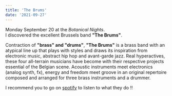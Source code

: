 ```yaml
---
title: 'The Brums'
date: '2021-09-27'
---
```


Monday September 20 at the *Botanical Nights*.  
I discovered the excellent Brussels band **"The Brums"**.  

Contraction of **"brass" and "drums"**, **"The Brums"** is a brass band with an atypical line up that plays with styles and draws its inspiration from electronic music, abstract hip hop and avant-garde jazz. Real hyperactives, these four all-terrain musicians have become with their respective projects essential of the Belgian scene. Acoustic instruments meet electronics (analog synth, fx), energy and freedom meet groove in an original repertoire composed and arranged for three brass instruments and a drummer.  

I recommend you to go on [spotify](https://open.spotify.com/artist/1UjBZhrnWGGATmhyu3HlhI) to listen to what they do !!

